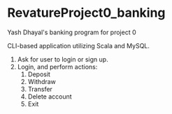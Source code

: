 # RevatureProject0_banking
 Yash Dhayal's banking program for project 0

CLI-based application utilizing Scala and MySQL.
1. Ask for user to login or sign up.
2. Login, and perform actions:
   1. Deposit
   2. Withdraw
   3. Transfer
   4. Delete account
   5. Exit
